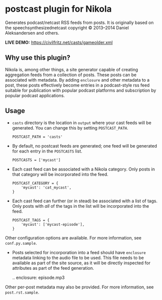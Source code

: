 # postcast plugin for Nikola

Generates podcast/netcast RSS feeds from posts. It is originally based
on the speechsynthesizednetcast copyright © 2013–2014 Daniel
Aleksandersen and others.

**LIVE DEMO:** https://civilfritz.net/casts/gameolder.xml


## Why use this plugin?

Nikola is, among other things, a site generator capable of creating
aggregation feeds from a collection of posts. These posts can be
associated with metadata. By adding `enclosure` and other metadata to
a post, these posts effectively become entries in a podcast-style rss
feed suitable for publication with popular podcast platforms and
subscription by popular podcast applications.


## Usage

- `casts` directory is the location in `output` where your cast feeds
  will be generated. You can change this by setting `POSTCAST_PATH`.

      POSTCAST_PATH = 'casts'

- By default, no postcast feeds are generated; one feed will be
  generated for each entry in the `POSTCASTS` list.

      POSTCASTS = ['mycast']

- Each cast feed can be associated with a Nikola category. Only posts
  in that category will be incorporated into the feed.

      POSTCAST_CATEGORY = {
          'mycast': 'cat_mycast',
      }

- Each cast feed can further (or in stead) be associated with a list
  of tags. Only posts with *all* of the tags in the list will be
  incorporated into the feed.

      POSTCAST_TAGS = {
          'mycast': ['mycast-episode'],
      }

Other configuration options are available. For more information, see
`conf.py.sample`.

- Posts selected for incorporation into a feed should have `enclosure`
  metadata linking to the audio file to be used. This file needs to be
  available as part of the site source, as it will be directly
  inspected for attributes as part of the feed generation.

  .. enclosure: episode.mp3

Other per-post metadata may also be provided. For more information,
see `post.rst.sample`.
